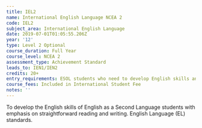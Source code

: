 ```yaml
---
title: IEL2
name: International English Language NCEA 2
code: IEL2
subject_area: International English Language
date: 2019-07-01T01:05:55.206Z
year: '12'
type: Level 2 Optional
course_duration: Full Year
course_level: NCEA 2
assessment_type: Achievement Standard
leads_to: IEN1/IEN2
credits: 20+
entry_requirements: ESOL students who need to develop English skills and HOF/TIC approval.
course_fees: Included in International Student Fee
notes: ''
---
```

To develop the English skills of English as a Second Language students with emphasis on straightforward reading and writing. English Language (EL) standards.
